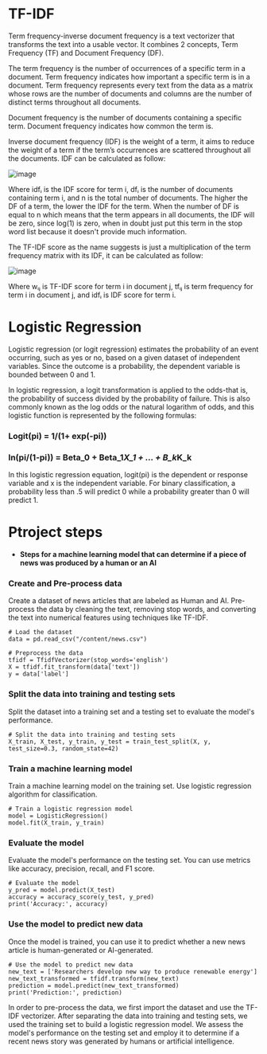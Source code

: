 # TF-IDF

Term frequency-inverse document frequency is a text vectorizer that transforms the text into a usable vector. It combines 2 concepts, Term Frequency (TF) and Document Frequency (DF).

The term frequency is the number of occurrences of a specific term in a document. Term frequency indicates how important a specific term is in a document. Term frequency represents every text from the data as a matrix whose rows are the number of documents and columns are the number of distinct terms throughout all documents.

Document frequency is the number of documents containing a specific term. Document frequency indicates how common the term is.

Inverse document frequency (IDF) is the weight of a term, it aims to reduce the weight of a term if the term’s occurrences are scattered throughout all the documents. IDF can be calculated as follow:
  
![image](https://user-images.githubusercontent.com/128599179/233066883-5fb976f0-4bd5-450e-b419-76881fd340a3.png)

Where idfᵢ is the IDF score for term i, dfᵢ is the number of documents containing term i, and n is the total number of documents. The higher the DF of a term, the lower the IDF for the term. When the number of DF is equal to n which means that the term appears in all documents, the IDF will be zero, since log(1) is zero, when in doubt just put this term in the stop word list because it doesn't provide much information.
	
The TF-IDF score as the name suggests is just a multiplication of the term frequency matrix with its IDF, it can be calculated as follow:
  
![image](https://user-images.githubusercontent.com/128599179/233066928-6e29b8fb-c877-419b-a1bf-004621bd0b7d.png)

Where wᵢⱼ is TF-IDF score for term i in document j, tfᵢⱼ is term frequency for term i in document j, and idfᵢ is IDF score for term i.


# Logistic Regression

Logistic regression (or logit regression) estimates the probability of an event occurring, such as yes or no, based on a given dataset of independent variables. Since the outcome is a probability, the dependent variable is bounded between 0 and 1. 
	
In logistic regression, a logit transformation is applied to the odds-that is, the probability of success divided by the probability of failure. This is also commonly known as the log odds or the natural logarithm of odds, and this logistic function is represented by the following formulas:
 
### Logit(pi) = 1/(1+ exp(-pi))

### ln(pi/(1-pi)) = Beta_0 + Beta_1*X_1 + … + B_k*K_k


In this logistic regression equation, logit(pi) is the dependent or response variable and x is the independent variable. For binary classification, a probability less than .5 will predict 0 while a probability greater than 0 will predict 1.  



# Ptroject steps 
+ **Steps for a machine learning model that can determine if a piece of news was produced by a human or an AI**

### Create and Pre-process data 
Create a dataset of news articles that are labeled as Human and AI. Pre-process the data by cleaning the text, removing stop words, and converting the text into numerical features using techniques like TF-IDF.

```
# Load the dataset
data = pd.read_csv("/content/news.csv")

# Preprocess the data 
tfidf = TfidfVectorizer(stop_words='english')
X = tfidf.fit_transform(data['text'])
y = data['label']
```  

### Split the data into training and testing sets
Split the dataset into a training set and a testing set to evaluate the model's performance.

```  
# Split the data into training and testing sets
X_train, X_test, y_train, y_test = train_test_split(X, y, test_size=0.3, random_state=42)
```

### Train a machine learning model 
Train a machine learning model on the training set. Use logistic regression algorithm for classification.

```
# Train a logistic regression model
model = LogisticRegression()
model.fit(X_train, y_train)
```

### Evaluate the model
Evaluate the model's performance on the testing set. You can use metrics like accuracy, precision, recall, and F1 score.

```
# Evaluate the model
y_pred = model.predict(X_test)
accuracy = accuracy_score(y_test, y_pred)
print('Accuracy:', accuracy)
```

### Use the model to predict new data
Once the model is trained, you can use it to predict whether a new news article is human-generated or AI-generated.

```
# Use the model to predict new data
new_text = ['Researchers develop new way to produce renewable energy']
new_text_transformed = tfidf.transform(new_text)
prediction = model.predict(new_text_transformed)
print('Prediction:', prediction)
```

In order to pre-process the data, we first import the dataset and use the TF-IDF vectorizer. After separating the data into training and testing sets, we used the training set to build a logistic regression model. We assess the model's performance on the testing set and employ it to determine if a recent news story was generated by humans or artificial intelligence.


